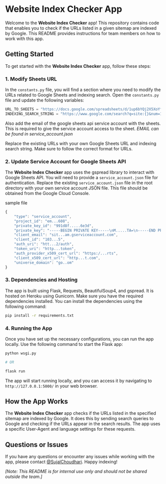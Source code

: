 # Website Index Checker App

Welcome to the **Website Index Checker** app! This repository contains code that enables you to check if the URLs listed in a given sitemap are indexed by Google. This README provides instructions for team members on how to work with this app.

## Getting Started

To get started with the **Website Index Checker** app, follow these steps:

### 1. Modify Sheets URL
In the `constants.py` file, you will find a section where you need to modify the URLs related to Google Sheets and indexing search. Open the `constants.py` file and update the following variables:

```python
URL_TO_SHEETS = "https://docs.google.com/spreadsheets/d/1up6bYQj2X5XoYfS9aN8zAT5oz8dFQIGZlXCr_Madgug/edit#gid=1700410190"
INDEXING_SEARCH_STRING = "https://www.google.com/search?q=site:{}&num=1"
```
Also add the email of the google sheets api service account with the sheets. This is required to give the service account access to the sheet. 
*EMAIL can be found in service_account.json*
 
Replace the existing URLs with your own Google Sheets URL and indexing search string. Make sure to follow the correct format for URLs.

### 2. Update Service Account for Google Sheets API

The **Website Index Checker** app uses the gspread library to interact with Google Sheets API. You will need to provide a `service_account.json` file for authentication. Replace the existing `service_account.json` file in the root directory with your own service account JSON file. This file should be obtained from the Google Cloud Console.

sample file 
```js
{
    "type": "service_account",
    "project_id": "em...608",
    "private_key_id": "991d8f.....6e3d",
    "private_key": "-----BEGIN PRIVATE KEY-----\nM.....TA=\n-----END PRIVATE KEY-----\n",
    "client_email": "sit...am.gserviceaccount.com",
    "client_id": "103...5",
    "auth_uri": "htt...2/auth",
    "token_uri": "http...token",
    "auth_provider_x509_cert_url": "https:/...rts",
    "client_x509_cert_url": "http...t.com",
    "universe_domain": "go..om"
}
```

### 3. Dependencies and Hosting

The app is built using Flask, Requests, BeautifulSoup4, and gspread. It is hosted on Heroku using Gunicorn. Make sure you have the required dependencies installed. You can install the dependencies using the following command:

```bash
pip install -r requirements.txt
```

### 4. Running the App

Once you have set up the necessary configurations, you can run the app locally. Use the following command to start the Flask app:

```bash
python wsgi.py

# OR

flask run
```

The app will start running locally, and you can access it by navigating to `http://127.0.0.1:5000/` in your web browser.

## How the App Works

The **Website Index Checker** app checks if the URLs listed in the specified sitemap are indexed by Google. It does this by sending search queries to Google and checking if the URLs appear in the search results. The app uses a specific User-Agent and language settings for these requests.

## Questions or Issues

If you have any questions or encounter any issues while working with the app, please contact [@SujalChoudhari](https://github.com/SujalChoudhari).
Happy indexing!

*[Note: This README is for internal use only and should not be shared outside the team.]*